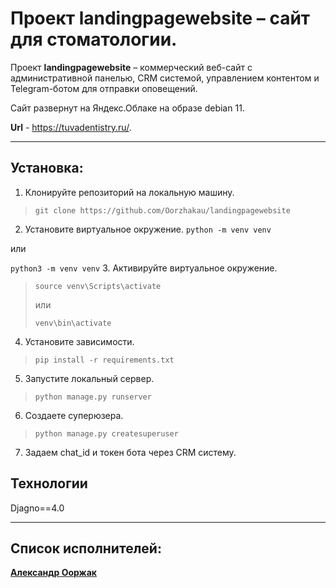 # Проект landingpagewebsite – сайт для стоматологии.

Проект **landingpagewebsite** – коммерческий веб-сайт с административной панелью, CRM системой, управлением контентом и Telegram-ботом для отправки оповещений.

Сайт развернут на Яндекс.Облаке на образе debian 11.

**Url** - https://tuvadentistry.ru/.

___

## Установка:
1. Клонируйте репозиторий на локальную машину.
>``git clone https://github.com/Oorzhakau/landingpagewebsite``
2. Установите виртуальное окружение.
``python -m venv venv`` 

 или
 
 ``python3 -m venv venv``
3. Активируйте виртуальное окружение.
> ``source venv\Scripts\activate``
> 
> или
> 
> ``venv\bin\activate``
4. Установите зависимости.
> ``pip install -r requirements.txt``
5. Запустите локальный сервер.
> ``python manage.py runserver``
6. Создаете суперюзера.
> ``python manage.py createsuperuser``
7. Задаем chat_id и токен бота через CRM систему.

## Технологии
Djagno==4.0

___

## Список исполнителей:

**[Александр Ооржак](https://github.com/Oorzhakau)**
